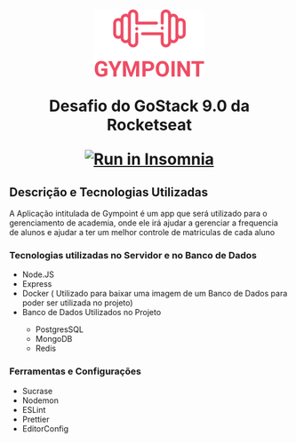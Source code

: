 <h1 align="center">
  <strong>
    <p><img src="https://raw.githubusercontent.com/amauryeuzebio/bootcamp-gympoint/master/imgs-readme/logo.png" alt="GymPoint"></p>
    <p>Desafio do GoStack 9.0 da Rocketseat</p>
    <a href="https://insomnia.rest/run/?label=GymPoint&uri=https%3A%2F%2Fraw.githubusercontent.com%2Fwill-souza97%2Fgympoint%2Fmaster%2FInsomnia_button.json" target="_blank"><img src="https://insomnia.rest/images/run.svg" alt="Run in Insomnia"></a>
  </strong>
</h1>

<h2>
  <strong>Descrição e Tecnologias Utilizadas</strong>
</h2>

<p>A Aplicação intitulada de Gympoint é um app que será utilizado para o gerenciamento de academia, onde ele irá ajudar a gerenciar a frequencia de alunos e ajudar a ter um melhor controle de matriculas de cada aluno</p>

<h3>
  <strong>
    Tecnologias utilizadas no Servidor e no Banco de Dados
  </strong>
</h3>
<ul>
  <li>Node.JS</li>
  <li>Express</li>
  <li>Docker ( Utilizado para baixar uma imagem de um Banco de Dados para poder ser utilizada no projeto)</li>
  <li>Banco de Dados Utilizados no Projeto</li>
  <ul>
    <li>PostgresSQL</li>
    <li>MongoDB</li>
    <li>Redis</li>
  </ul>
</ul>

<h3>
  <strong>
    Ferramentas e Configurações
  </strong>
</h3>
<ul>
  <li>Sucrase</li>
  <li>Nodemon</li>
  <li>ESLint</li>
  <li>Prettier</li>
  <li>EditorConfig</li>
</ul>
